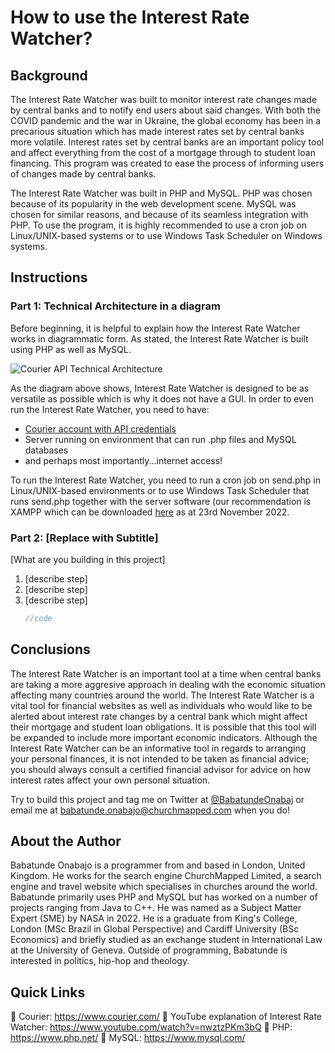# How to use the Interest Rate Watcher?

## Background
The Interest Rate Watcher was built to monitor interest rate changes made by central banks and to notify end users about said changes. With both the COVID pandemic and the war in Ukraine, the global economy has been in a precarious situation which has made interest rates set by central banks more volatile. Interest rates set by central banks are an important policy tool and affect everything from the cost of a mortgage through to student loan financing. This program was created to ease the process of informing users of changes made by central banks. 

The Interest Rate Watcher was built in PHP and MySQL. PHP was chosen because of its popularity in the web development scene. MySQL was chosen for similar reasons, and because of its seamless integration with PHP. To use the program, it is highly recommended to use a cron job on Linux/UNIX-based systems or to use Windows Task Scheduler on Windows systems. 

## Instructions

### Part 1: Technical Architecture in a diagram 
Before beginning, it is helpful to explain how the Interest Rate Watcher works in diagrammatic form. As stated, the Interest Rate Watcher is built using 
PHP as well as MySQL.

![Courier API Technical Architecture](https://user-images.githubusercontent.com/36359216/203490709-16b2401d-d42f-4d15-9b92-8bde2dc4d28b.JPG)

As the diagram above shows, Interest Rate Watcher is designed to be as versatile as possible which is why it does not have a GUI. In order to even run the Interest Rate Watcher, you need to have:
* [Courier account with API credentials](https://www.courier.com/)
* Server running on environment that can run .php files and MySQL databases
* and perhaps most importantly...internet access!  

To run the Interest Rate Watcher, you need to run a cron job on send.php in Linux/UNIX-based environments or to use Windows Task Scheduler that runs send.php together with the server software (our recommendation is XAMPP which can be downloaded [here](https://www.apachefriends.org/download.html) as at 23rd November 2022. 

### Part 2: [Replace with Subtitle]

[What are you building in this project]

1. [describe step]
2. [describe step]
3. [describe step]
   ```go
   //code
   ```

## Conclusions

The Interest Rate Watcher is an important tool at a time when central banks are taking a more aggresive approach in dealing with the economic situation affecting many countries around the world. The Interest Rate Watcher is a vital tool for financial websites as well as individuals who would like to be alerted about interest rate changes by a central bank which might affect their mortgage and student loan obligations. It is possible that this tool will be expanded to include more important economic indicators. Although the Interest Rate Watcher can be an informative tool in regards to arranging your personal finances, it is not intended to be taken as financial advice; you should always consult a certified financial advisor for advice on how interest rates affect your own personal situation. 

Try to build this project and tag me on Twitter at [@BabatundeOnabaj](https://twitter.com/BabatundeOnabaj) or email me at babatunde.onabajo@churchmapped.com when you do!

## About the Author

Babatunde Onabajo is a programmer from and based in London, United Kingdom. He works for the search engine ChurchMapped Limited, a search engine and travel website which specialises in churches around the world. Babatunde primarily uses PHP and MySQL but has worked on a number of projects ranging from Java to C++. He was named as a Subject Matter Expert (SME) by NASA in 2022. He is a graduate from King's College, London (MSc Brazil in Global Perspective) and Cardiff University (BSc Economics) and briefly studied as an exchange student in International Law at the University of Geneva. Outside of programming, Babatunde is interested in politics, hip-hop and theology.

## Quick Links

🔗 Courier: https://www.courier.com/
🔗 YouTube explanation of Interest Rate Watcher: https://www.youtube.com/watch?v=nwztzPKm3bQ
🔗 PHP: https://www.php.net/
🔗 MySQL: https://www.mysql.com/



